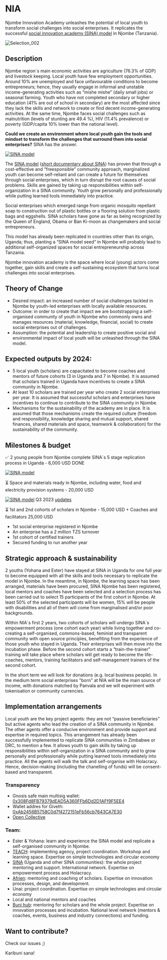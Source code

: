 # NIA
Njombe Innovation Academy unleashes the potential of local youth to transform social challenges into social enterprises. It replicates the successful [social innovation academy (SINA) model](https://socialinnovationacademy.org/our-model/) in Njombe (Tanzania).

![Selection_002](https://user-images.githubusercontent.com/24914615/122033004-cfed5680-cdd8-11eb-891d-c1a4008580e3.png)


## Description
Njombe region´s main economic activities are agriculture (76.3% of GDP) and livestock keeping. Local youth have few employment opportunities. Around 10% are unemployed and face unfavourable conditions to become entrepreneurs; hence, they usually engage in informal and unstable income-generating activities such as “mishe mishe” (daily small jobs) or seasonal farming. Youth who have not completed secondary or higher education (41% are out of school in secondary) are the most affected since they lack the skills and network to create or find decent income-generating activities. At the same time, Njombe faces social challenges such as malnutrition (levels of stunting are 49.4 %), HIV (11.4% prevalence) or poverty (GDP/capita 10% lower than the national level).

**Could we create an environment where local youth gain the tools and mindset to transform the challenges that surround them into social enterprises?** SINA has the answer.

[![SINA model](http://img.youtube.com/vi/KOEXSSZT3sI/0.jpg)](https://youtu.be/KOEXSSZT3sI "SINa model")

The [SINA model](https://socialinnovationacademy.org/our-model/) ([short documentary about SINA](https://www.youtube.com/watch?v=KOEXSSZT3sI)) has proven that through a cost-effective and “freesponsible” community approach, marginalized youth can become self-reliant and can create a future for themselves through social enterprises, which in turn disrupt the root causes of social problems. Skills are gained by taking up responsibilities within self-organization in a SINA community. Youth grow personally and professionally while putting learned tools immediately into practice.

Social enterprises which emerged range from organic mosquito repellant soap to construction out of plastic bottles or a flooring solution from plastic bags and eggshells. SINA scholars have gone as far as being recognized by the Queen of England, Obama or Ban Ki-moon as changemakers and social entrepreneurs.

This model has already been replicated in countries other than its origin, Uganda; thus, planting a “SINA model seed” in Njombe will probably lead to additional self-organized spaces for social entrepreneurship across Tanzania.

Njombe innovation academy is the space where local (young) actors come together, gain skills and create a self-sustaining ecosystem that turns local challenges into social enterprises.

## Theory of Change
- Desired impact: an increased number of social challenges tackled in Njombe by youth-led enterprises with locally available resources. 
- Outcome: in order to create that impact we are bootstrapping a self-organised community of youth in Njombe who commonly owns and manages resources (material, knowledge, financial, social) to create social enterprises out of challenges. 
- Assumption: the potential and leadership to create positive social and environmental impact of local youth will be unleashed through the SINA model.

## Expected outputs by 2024:
- 5 local youth (scholars) are capacitated to become coaches and mentors of future cohorts (3 in Uganda and 7 in Njombe). It is assumed that scholars trained in Uganda have incentives to create a SINA community in Njombe.
- At least 10 scholars are trained per year who create 2 social enterprises per year. It is assumed that successful scholars and enterprises have incentives to continue to contribute to the SINA community in Njombe.
- Mechanisms for the sustainability of the academy are in place. It is assumed that those mechanisms create the required culture (freedom and responsibility, knowledge sharing and mutual support, shared finances, shared materials and space, teamwork & collaboration) for the sustainability of the community.


## Milestones & budget            
✅ 2 young people from Njombe complete SINA´s 5 stage replication process in Uganda - 6,000 USD DONE 

[![SINA model](https://img.youtube.com/vi/rgsmFyhHZ9I/hqdefault.jpg)](https://youtu.be/rgsmFyhHZ9I?feature=shared)


⏳ Space and materials ready in Njombe, including water, food and electricity provision systems - 20,000 USD

[![SINA model](https://img.youtube.com/vi/wTfqoiNdfb0/hqdefault.jpg)](https://youtu.be/wTfqoiNdfb0?feature=shared)
Q3 2023 [updates]([url](https://x.com/nia_org/status/1721803177157181915?s=20)) 

⏳ 1st and 2nd cohorts of scholars in Njombe - 15,000 USD + Coaches and facilitators 25,000 USD
- 1st social enterprise registered in Njombe
- An enterprise has a 2 million TZS turnover
- 1st cohort of certified trainers
- Secured funding to run another year

## Strategic approach & sustainability

2 youths (Yohana and Ester) have stayed at SINA in Uganda for one full year to become equipped with all the skills and tools necessary to replicate the model in Njombe. In the meantime, in Njombe, the learning space has been arranged, materials have been procured, SINA Njombe has been registered, local mentors and coaches have been selected and a selection process has been carried out to select 15 participants of the first cohort in Njombe. At least 50% of the selected participants will be women, 15% will be people with disabilities and all of them will come from marginalised and/or poor backgrounds.

Within NIA´s first 2 years, two cohorts of scholars will undergo SINA´s empowerment process (one cohort each year) while living together and co-creating a self-organised, commons-based, feminist and transparent community with open source principles, benefiting from the experience of those youth who stayed in Uganda. Their enterprises will then move into the incubation phase. Before the second cohort starts a “train-the-trainer” training will take place where scholars will get ready to become the life-coaches, mentors, training facilitators and self-management trainers of the second cohort.

In the short term we will look for donations (e.g. local business people). In the medium term social enterprises "born" at NIA will be the main source of income, with donations matched by Panvala and we will experiment with tokenisation or community currencies.

## Implementation arrangements
Local youth are the key project agents: they are not “passive beneficiaries” but active agents who lead the creation of a SINA community in Njombe. The other agents offer a conducive environment and provide support and expertise in required topics. This arrangement has already been successfully implemented to replicate SINA communities in Zimbabwe or DRC, to mention a few. It allows youth to gain skills by taking up responsibilities within self-organization in a SINA community and to grow personally and professionally while putting learned tools immediately into practice.
All the agents will walk the talk and self-organise with Holacracy. Hence, decision-making (including the chanelling of funds) will be consent-based and transparent.

### Transparency 
- Gnosis safe main multisig wallet: [0x308Fd8FB79379dEAD5A360FFb6Dd2D1AFf9F5EE4](https://etherscan.io/address/0x308Fd8FB79379dEAD5A360FFb6Dd2D1AFf9F5EE4)
- Wallet addres for Giveth: [0xAb2456B5758C0d7f4272151eFb56cb7643CA7E30](https://etherscan.io/address/0xAb2456B5758C0d7f4272151eFb56cb7643CA7E30)
- [Open Collective](https://opencollective.com/njombe-innovation-academy)

### Team:
- Ester & Yohana: learn and experience the SINA model and replicate a self-organised community in Njombe.
- [TEACH](https://teachtanzania.org/): implementing agency, project coordination. Workshop and learning space. Expertise on simple technologies and circular economy 
- [SINA](https://socialinnovationacademy.org/) (Uganda and other SINA communities): the whole project mentoring and support. International network. Expertise on empowerment process and Holacracy. 
- [Afrien](http://www.afrien.com/): mentoring and coaching of scholars. Expertise on innovation processes, design, and development.
- Unai: project coordination. Expertise on simple technologies and circular economy
- Local and national mentors and coaches 
- [Buni hub](https://bunihub.or.tz/): mentoring for scholars and the whole project. Expertise on innovation processes and incubation. National level network (mentors & coaches, events, business and industry connections) and funding.

## Want to contribute? 
Check our issues ;)  

Karibuni sana! 
